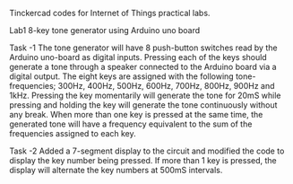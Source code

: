 Tinckercad codes for Internet of Things practical labs.

Lab1
8-key tone generator using Arduino uno board

Task -1
The tone generator will have 8 push-button switches read by the Arduino uno-board as digital inputs.  Pressing each of the keys should generate a tone through a speaker connected to the Arduino board via a digital output.  The eight keys are assigned with the following tone-frequencies; 300Hz, 400Hz, 500Hz, 600Hz, 700Hz, 800Hz, 900Hz and 1kHz.  Pressing the key momentarily will generate the tone for 20mS while pressing and holding the key will generate the tone continuously without any break.  When more than one key is pressed at the same time, the generated tone will have a frequency equivalent to the sum of the frequencies assigned to each key.

Task -2
Added a 7-segment display to the circuit and modified the code to display the key number being pressed.  If more than 1 key is pressed, the display will alternate the key numbers at 500mS intervals.
